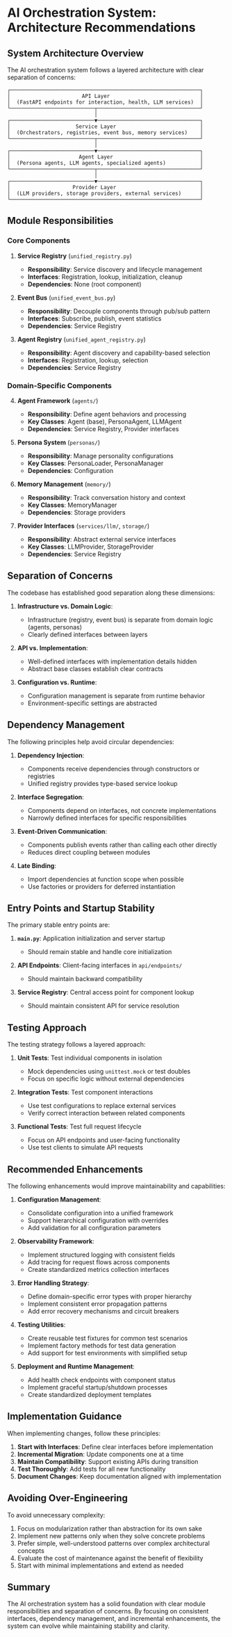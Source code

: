 # AI Orchestration System: Architecture Recommendations

## System Architecture Overview

The AI orchestration system follows a layered architecture with clear separation of concerns:

```
┌─────────────────────────────────────────────────────────────┐
│                       API Layer                             │
│  (FastAPI endpoints for interaction, health, LLM services)  │
└───────────────────────────┬─────────────────────────────────┘
                            │
┌───────────────────────────▼─────────────────────────────────┐
│                     Service Layer                           │
│  (Orchestrators, registries, event bus, memory services)    │
└───────────────────────────┬─────────────────────────────────┘
                            │
┌───────────────────────────▼─────────────────────────────────┐
│                      Agent Layer                            │
│  (Persona agents, LLM agents, specialized agents)           │
└───────────────────────────┬─────────────────────────────────┘
                            │
┌───────────────────────────▼─────────────────────────────────┐
│                    Provider Layer                           │
│  (LLM providers, storage providers, external services)      │
└─────────────────────────────────────────────────────────────┘
```

## Module Responsibilities

### Core Components

1. **Service Registry** (`unified_registry.py`)
   - **Responsibility**: Service discovery and lifecycle management
   - **Interfaces**: Registration, lookup, initialization, cleanup
   - **Dependencies**: None (root component)

2. **Event Bus** (`unified_event_bus.py`)
   - **Responsibility**: Decouple components through pub/sub pattern
   - **Interfaces**: Subscribe, publish, event statistics
   - **Dependencies**: Service Registry

3. **Agent Registry** (`unified_agent_registry.py`)
   - **Responsibility**: Agent discovery and capability-based selection
   - **Interfaces**: Registration, lookup, selection
   - **Dependencies**: Service Registry

### Domain-Specific Components

4. **Agent Framework** (`agents/`)
   - **Responsibility**: Define agent behaviors and processing
   - **Key Classes**: Agent (base), PersonaAgent, LLMAgent
   - **Dependencies**: Service Registry, Provider interfaces

5. **Persona System** (`personas/`)
   - **Responsibility**: Manage personality configurations
   - **Key Classes**: PersonaLoader, PersonaManager
   - **Dependencies**: Configuration

6. **Memory Management** (`memory/`)
   - **Responsibility**: Track conversation history and context
   - **Key Classes**: MemoryManager
   - **Dependencies**: Storage providers

7. **Provider Interfaces** (`services/llm/`, `storage/`)
   - **Responsibility**: Abstract external service interfaces
   - **Key Classes**: LLMProvider, StorageProvider
   - **Dependencies**: Service Registry

## Separation of Concerns

The codebase has established good separation along these dimensions:

1. **Infrastructure vs. Domain Logic**: 
   - Infrastructure (registry, event bus) is separate from domain logic (agents, personas)
   - Clearly defined interfaces between layers

2. **API vs. Implementation**:
   - Well-defined interfaces with implementation details hidden
   - Abstract base classes establish clear contracts

3. **Configuration vs. Runtime**:
   - Configuration management is separate from runtime behavior
   - Environment-specific settings are abstracted

## Dependency Management

The following principles help avoid circular dependencies:

1. **Dependency Injection**:
   - Components receive dependencies through constructors or registries
   - Unified registry provides type-based service lookup

2. **Interface Segregation**:
   - Components depend on interfaces, not concrete implementations
   - Narrowly defined interfaces for specific responsibilities

3. **Event-Driven Communication**:
   - Components publish events rather than calling each other directly
   - Reduces direct coupling between modules

4. **Late Binding**:
   - Import dependencies at function scope when possible
   - Use factories or providers for deferred instantiation

## Entry Points and Startup Stability

The primary stable entry points are:

1. **`main.py`**: Application initialization and server startup
   - Should remain stable and handle core initialization

2. **API Endpoints**: Client-facing interfaces in `api/endpoints/`
   - Should maintain backward compatibility

3. **Service Registry**: Central access point for component lookup
   - Should maintain consistent API for service resolution

## Testing Approach

The testing strategy follows a layered approach:

1. **Unit Tests**: Test individual components in isolation
   - Mock dependencies using `unittest.mock` or test doubles
   - Focus on specific logic without external dependencies

2. **Integration Tests**: Test component interactions
   - Use test configurations to replace external services
   - Verify correct interaction between related components

3. **Functional Tests**: Test full request lifecycle
   - Focus on API endpoints and user-facing functionality
   - Use test clients to simulate API requests

## Recommended Enhancements

The following enhancements would improve maintainability and capabilities:

1. **Configuration Management**:
   - Consolidate configuration into a unified framework
   - Support hierarchical configuration with overrides
   - Add validation for all configuration parameters

2. **Observability Framework**:
   - Implement structured logging with consistent fields
   - Add tracing for request flows across components
   - Create standardized metrics collection interfaces

3. **Error Handling Strategy**:
   - Define domain-specific error types with proper hierarchy
   - Implement consistent error propagation patterns
   - Add error recovery mechanisms and circuit breakers

4. **Testing Utilities**:
   - Create reusable test fixtures for common test scenarios
   - Implement factory methods for test data generation
   - Add support for test environments with simplified setup

5. **Deployment and Runtime Management**:
   - Add health check endpoints with component status
   - Implement graceful startup/shutdown processes
   - Create standardized deployment templates

## Implementation Guidance

When implementing changes, follow these principles:

1. **Start with Interfaces**: Define clear interfaces before implementation
2. **Incremental Migration**: Update components one at a time
3. **Maintain Compatibility**: Support existing APIs during transition
4. **Test Thoroughly**: Add tests for all new functionality
5. **Document Changes**: Keep documentation aligned with implementation

## Avoiding Over-Engineering

To avoid unnecessary complexity:

1. Focus on modularization rather than abstraction for its own sake
2. Implement new patterns only when they solve concrete problems
3. Prefer simple, well-understood patterns over complex architectural concepts
4. Evaluate the cost of maintenance against the benefit of flexibility
5. Start with minimal implementations and extend as needed

## Summary

The AI orchestration system has a solid foundation with clear module responsibilities and separation of concerns. By focusing on consistent interfaces, dependency management, and incremental enhancements, the system can evolve while maintaining stability and clarity.

